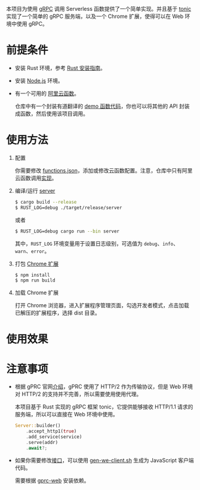 本项目为使用 [gRPC](https://grpc.io/) 调用 Serverless 函数提供了一个简单实现。并且基于 [tonic](https://crates.io/crates/tonic) 实现了一个简单的 gRPC 服务端，以及一个 Chrome 扩展，使得可以在 Web 环境中使用 gRPC。

# 前提条件

- 安装 Rust 环境，参考 [Rust 安装指南](https://www.rust-lang.org/tools/install)。

- 安装 [Node.js](https://nodejs.org/en/) 环境。

- 有一个可用的 [阿里云函数](https://fcnext.console.aliyun.com/)。

    仓库中有一个封装有道翻译的 [demo 函数代码](/ai_assistant/cloudfunc_demo/aliyun_translation.py)，你也可以将其他的 API 封装成函数，然后使用该项目调用。

# 使用方法

1. 配置

    你需要修改 [functions.json](/functions.json)，添加或修改云函数配置。注意，仓库中只有阿里云函数调用[实现](/middleware/src/func/spec_func.rs)。

2. 编译/运行 [server](/ai_assistant/src/server.rs)

    ```bash
    $ cargo build --release 
    $ RUST_LOG=debug ./target/release/server
    ```

    或者

    ```bash
    $ RUST_LOG=debug cargo run --bin server
    ```

    其中，`RUST_LOG` 环境变量用于设置日志级别，可选值为 `debug`、`info`、`warn`、`error`。

3. 打包 [Chrome 扩展](/ai_assistant/extension/ai-assistant/)

    ```bash
    $ npm install
    $ npm run build
    ```
4. 加载 Chrome 扩展

    打开 Chrome 浏览器，进入扩展程序管理页面，勾选开发者模式，点击加载已解压的扩展程序，选择 dist 目录。

# 使用效果



# 注意事项

- 根据 gPRC 官网[介绍](https://grpc.io/docs/platforms/web/)，gPRC 使用了 HTTP/2 作为传输协议，但是 Web 环境对 HTTP/2 的支持并不完善，所以需要使用使用代理。

    本项目基于 Rust 实现的 gRPC 框架 tonic，它提供能够接收 HTTP/1.1 请求的服务端，所以可以直接在 Web 环境中使用。

    ```rust
    Server::builder()
        .accept_http1(true)
        .add_service(service)
        .serve(addr)
        .await?;
    ```

- 如果你需要修改[接口](/ai_assistant/proto/cloudrpc.proto)，可以使用 [gen-we-client.sh](/gen-web-client.sh) 生成为 JavaScript 客户端代码。

    需要根据 [gprc-web](https://github.com/grpc/grpc-web) 安装依赖。
    
